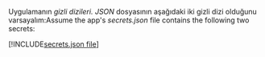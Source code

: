 <span data-ttu-id="660af-101">Uygulamanın *gizli dizileri. JSON* dosyasının aşağıdaki iki gizli dizi olduğunu varsayalım:</span><span class="sxs-lookup"><span data-stu-id="660af-101">Assume the app's *secrets.json* file contains the following two secrets:</span></span>

[!INCLUDE[secrets.json file](secrets-json-file.md)]
